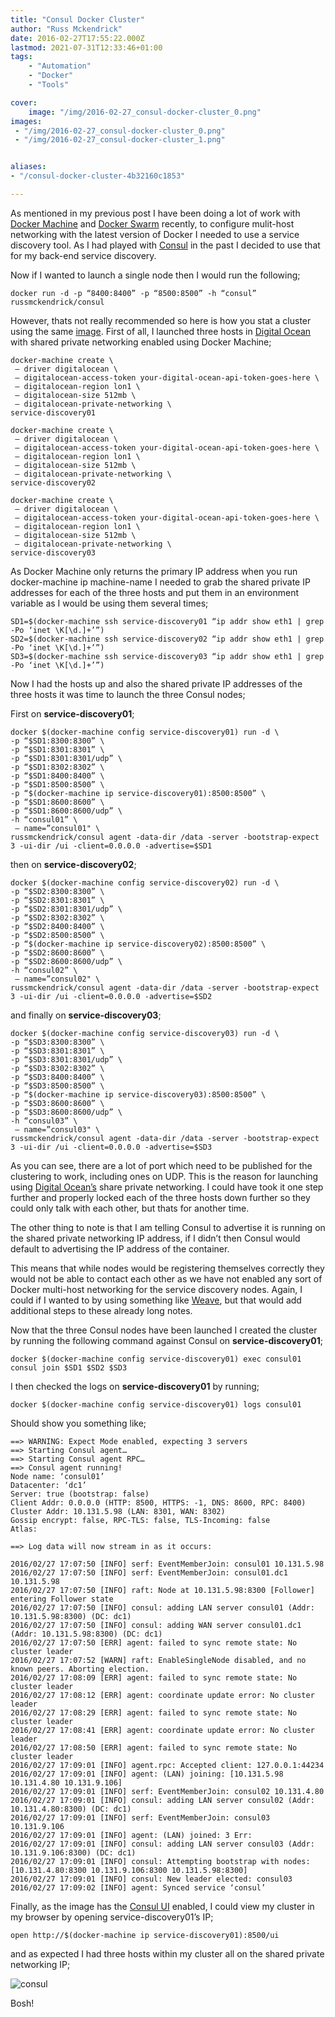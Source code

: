 ```yaml
---
title: "Consul Docker Cluster"
author: "Russ Mckendrick"
date: 2016-02-27T17:55:22.000Z
lastmod: 2021-07-31T12:33:46+01:00
tags:
    - "Automation"
    - "Docker"
    - "Tools"

cover:
    image: "/img/2016-02-27_consul-docker-cluster_0.png" 
images:
 - "/img/2016-02-27_consul-docker-cluster_0.png"
 - "/img/2016-02-27_consul-docker-cluster_1.png"


aliases:
- "/consul-docker-cluster-4b32160c1853"

---
```


As mentioned in my previous post I have been doing a lot of work with [Docker Machine](https://www.docker.com/products/docker-machine) and [Docker Swarm](https://www.docker.com/products/docker-swarm) recently, to configure mulit-host networking with the latest version of Docker I needed to use a service discovery tool. As I had played with [Consul](https://www.consul.io/) in the past I decided to use that for my back-end service discovery.

Now if I wanted to launch a single node then I would run the following;

```
docker run -d -p “8400:8400” -p “8500:8500” -h “consul” russmckendrick/consul
```

However, thats not really recommended so here is how you stat a cluster using the same [image](https://hub.docker.com/r/russmckendrick/consul/). First of all, I launched three hosts in [Digital Ocean](https://m.do.co/c/52ec4dc3647e) with shared private networking enabled using Docker Machine;

```
docker-machine create \
 — driver digitalocean \
 — digitalocean-access-token your-digital-ocean-api-token-goes-here \
 — digitalocean-region lon1 \
 — digitalocean-size 512mb \
 — digitalocean-private-networking \
service-discovery01

docker-machine create \
 — driver digitalocean \
 — digitalocean-access-token your-digital-ocean-api-token-goes-here \
 — digitalocean-region lon1 \
 — digitalocean-size 512mb \
 — digitalocean-private-networking \
service-discovery02

docker-machine create \
 — driver digitalocean \
 — digitalocean-access-token your-digital-ocean-api-token-goes-here \
 — digitalocean-region lon1 \
 — digitalocean-size 512mb \
 — digitalocean-private-networking \
service-discovery03
```

As Docker Machine only returns the primary IP address when you run docker-machine ip machine-name I needed to grab the shared private IP addresses for each of the three hosts and put them in an environment variable as I would be using them several times;

```
SD1=$(docker-machine ssh service-discovery01 “ip addr show eth1 | grep -Po ‘inet \K[\d.]+’”)
SD2=$(docker-machine ssh service-discovery02 “ip addr show eth1 | grep -Po ‘inet \K[\d.]+’”)
SD3=$(docker-machine ssh service-discovery03 “ip addr show eth1 | grep -Po ‘inet \K[\d.]+’”)
```

Now I had the hosts up and also the shared private IP addresses of the three hosts it was time to launch the three Consul nodes;

First on **service-discovery01**;

```
docker $(docker-machine config service-discovery01) run -d \
-p “$SD1:8300:8300” \
-p “$SD1:8301:8301” \
-p “$SD1:8301:8301/udp” \
-p “$SD1:8302:8302” \
-p “$SD1:8400:8400” \
-p “$SD1:8500:8500” \
-p “$(docker-machine ip service-discovery01):8500:8500” \
-p “$SD1:8600:8600” \
-p “$SD1:8600:8600/udp” \
-h “consul01” \
 — name=”consul01" \
russmckendrick/consul agent -data-dir /data -server -bootstrap-expect 3 -ui-dir /ui -client=0.0.0.0 -advertise=$SD1
```

then on **service-discovery02**;

```
docker $(docker-machine config service-discovery02) run -d \
-p “$SD2:8300:8300” \
-p “$SD2:8301:8301” \
-p “$SD2:8301:8301/udp” \
-p “$SD2:8302:8302” \
-p “$SD2:8400:8400” \
-p “$SD2:8500:8500” \
-p “$(docker-machine ip service-discovery02):8500:8500” \
-p “$SD2:8600:8600” \
-p “$SD2:8600:8600/udp” \
-h “consul02” \
 — name=”consul02" \
russmckendrick/consul agent -data-dir /data -server -bootstrap-expect 3 -ui-dir /ui -client=0.0.0.0 -advertise=$SD2
```

and finally on **service-discovery03**;

```
docker $(docker-machine config service-discovery03) run -d \
-p “$SD3:8300:8300” \
-p “$SD3:8301:8301” \
-p “$SD3:8301:8301/udp” \
-p “$SD3:8302:8302” \
-p “$SD3:8400:8400” \
-p “$SD3:8500:8500” \
-p “$(docker-machine ip service-discovery03):8500:8500” \
-p “$SD3:8600:8600” \
-p “$SD3:8600:8600/udp” \
-h “consul03” \
 — name=”consul03" \
russmckendrick/consul agent -data-dir /data -server -bootstrap-expect 3 -ui-dir /ui -client=0.0.0.0 -advertise=$SD3
```

As you can see, there are a lot of port which need to be published for the clustering to work, including ones on UDP. This is the reason for launching using [Digital Ocean’s](https://m.do.co/c/52ec4dc3647e) share private networking. I could have took it one step further and properly locked each of the three hosts down further so they could only talk with each other, but thats for another time.

The other thing to note is that I am telling Consul to advertise it is running on the shared private networking IP address, if I didn’t then Consul would default to advertising the IP address of the container.

This means that while nodes would be registering themselves correctly they would not be able to contact each other as we have not enabled any sort of Docker multi-host networking for the service discovery nodes. Again, I could if I wanted to by using something like [Weave](https://media-glass.es/2016/02/25/docker-networking-magic/), but that would add additional steps to these already long notes.

Now that the three Consul nodes have been launched I created the cluster by running the following command against Consul on **service-discovery01**;

```
docker $(docker-machine config service-discovery01) exec consul01 consul join $SD1 $SD2 $SD3
```

I then checked the logs on **service-discovery01** by running;

```
docker $(docker-machine config service-discovery01) logs consul01
```

Should show you something like;

```
==> WARNING: Expect Mode enabled, expecting 3 servers
==> Starting Consul agent…
==> Starting Consul agent RPC…
==> Consul agent running!
Node name: ‘consul01’
Datacenter: ‘dc1’
Server: true (bootstrap: false)
Client Addr: 0.0.0.0 (HTTP: 8500, HTTPS: -1, DNS: 8600, RPC: 8400)
Cluster Addr: 10.131.5.98 (LAN: 8301, WAN: 8302)
Gossip encrypt: false, RPC-TLS: false, TLS-Incoming: false
Atlas:

==> Log data will now stream in as it occurs:

2016/02/27 17:07:50 [INFO] serf: EventMemberJoin: consul01 10.131.5.98
2016/02/27 17:07:50 [INFO] serf: EventMemberJoin: consul01.dc1 10.131.5.98
2016/02/27 17:07:50 [INFO] raft: Node at 10.131.5.98:8300 [Follower] entering Follower state
2016/02/27 17:07:50 [INFO] consul: adding LAN server consul01 (Addr: 10.131.5.98:8300) (DC: dc1)
2016/02/27 17:07:50 [INFO] consul: adding WAN server consul01.dc1 (Addr: 10.131.5.98:8300) (DC: dc1)
2016/02/27 17:07:50 [ERR] agent: failed to sync remote state: No cluster leader
2016/02/27 17:07:52 [WARN] raft: EnableSingleNode disabled, and no known peers. Aborting election.
2016/02/27 17:08:09 [ERR] agent: failed to sync remote state: No cluster leader
2016/02/27 17:08:12 [ERR] agent: coordinate update error: No cluster leader
2016/02/27 17:08:29 [ERR] agent: failed to sync remote state: No cluster leader
2016/02/27 17:08:41 [ERR] agent: coordinate update error: No cluster leader
2016/02/27 17:08:50 [ERR] agent: failed to sync remote state: No cluster leader
2016/02/27 17:09:01 [INFO] agent.rpc: Accepted client: 127.0.0.1:44234
2016/02/27 17:09:01 [INFO] agent: (LAN) joining: [10.131.5.98 10.131.4.80 10.131.9.106]
2016/02/27 17:09:01 [INFO] serf: EventMemberJoin: consul02 10.131.4.80
2016/02/27 17:09:01 [INFO] consul: adding LAN server consul02 (Addr: 10.131.4.80:8300) (DC: dc1)
2016/02/27 17:09:01 [INFO] serf: EventMemberJoin: consul03 10.131.9.106
2016/02/27 17:09:01 [INFO] agent: (LAN) joined: 3 Err: 
2016/02/27 17:09:01 [INFO] consul: adding LAN server consul03 (Addr: 10.131.9.106:8300) (DC: dc1)
2016/02/27 17:09:01 [INFO] consul: Attempting bootstrap with nodes: [10.131.4.80:8300 10.131.9.106:8300 10.131.5.98:8300]
2016/02/27 17:09:01 [INFO] consul: New leader elected: consul03
2016/02/27 17:09:02 [INFO] agent: Synced service ‘consul’
```

Finally, as the image has the [Consul UI](https://www.consul.io/intro/getting-started/ui.html) enabled, I could view my cluster in my browser by opening service-discovery01’s IP;

```
open http://$(docker-machine ip service-discovery01):8500/ui
```

and as expected I had three hosts within my cluster all on the shared private networking IP;

![consul](/img/2016-02-27_consul-docker-cluster_1.png)

Bosh!
